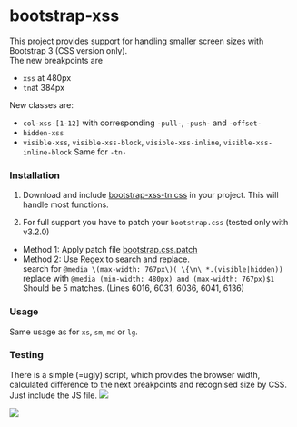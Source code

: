 bootstrap-xss
=============

This project provides support for handling smaller screen sizes with Bootstrap 3 (CSS version only).<br>
The new breakpoints are
* `xss` at 480px
* `tn`at 384px

New classes are:
* `col-xss-[1-12]` with corresponding `-pull-`, `-push-` and `-offset-`
* `hidden-xss`
* `visible-xss`, `visible-xss-block`, `visible-xss-inline`, `visible-xss-inline-block`
Same for `-tn-`

### Installation

1. Download and include [bootstrap-xss-tn.css](https://raw.githubusercontent.com/auipga/bootstrap-xss/master/bootstrap-xss-tn.css) in your project. This will handle most functions.

2. For full support you have to patch your `bootstrap.css` (tested only with v3.2.0)

  * Method 1: Apply patch file [bootstrap.css.patch](https://raw.githubusercontent.com/auipga/bootstrap-xss/master/bootstrap.css.patch)
  * Method 2: Use Regex to search and replace.<br>
search for `@media \(max-width: 767px\)( \{\n\ *.(visible|hidden))`<br>
replace with `@media (min-width: 480px) and (max-width: 767px)$1`<br>
Should be 5 matches. (Lines 6016, 6031, 6036, 6041, 6136)

### Usage

Same usage as for `xs`, `sm`, `md` or `lg`.

### Testing
There is a simple (=ugly) script, which provides the browser width, calculated difference to the next breakpoints and recognised size by CSS.
Just include the JS file.
![](https://raw.githubusercontent.com/auipga/bootstrap-xxs/master/doc_images/bsdebug_1.png)

![](https://raw.githubusercontent.com/auipga/bootstrap-xxs/master/doc_images/bsdebug_2.png)
